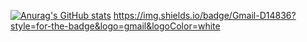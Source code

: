 [![Anurag's GitHub stats](https://github-readme-stats.vercel.app/api?username=IsaiahHerrickYT&theme=dark&show_icons=true)](https://github.com/anuraghazra/github-readme-stats)
  https://img.shields.io/badge/Gmail-D14836?style=for-the-badge&logo=gmail&logoColor=white

